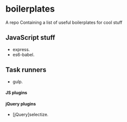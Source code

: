 # boilerplates
A repo Containing a list of useful boilerplates for cool stuff


## JavaScript stuff
* express.
* es6-babel.


## Task runners 
* gulp.

#### JS plugins

#### jQuery plugins 
* [jQuery]selectize.
